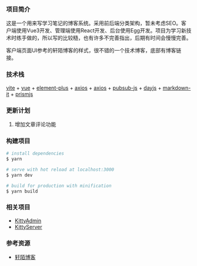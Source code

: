 ### 项目简介

这是一个用来写学习笔记的博客系统。采用前后端分类架构，暂未考虑SEO。客户端使用Vue3开发、管理端使用React开发、后台使用Egg开发。项目为学习新技术时练手做的，所以写的比较糙，也有许多不完善指出，后期有时间会慢慢完善。

客户端页面UI参考的轩陌博客的样式，很不错的一个技术博客，底部有博客链接。

### 技术栈

[vite](https://github.com/vitejs/vite/) + [vue](https://github.com/vuejs/core/) + [element-plus](https://github.com/element-plus/element-plus/) + [axios](https://github.com/axios/axios/) + [axios](https://github.com/axios/axios/) + [pubsub-js](https://github.com/mroderick/PubSubJS/) + [dayjs](https://github.com/iamkun/dayjs/) + [markdown-it](https://github.com/markdown-it/markdown-it/) + [prismjs](https://github.com/PrismJS/prism/)

### 更新计划

1. 增加文章评论功能

### 构建项目

```bash
# install dependencies
$ yarn

# serve with hot reload at localhost:3000
$ yarn dev

# build for production with minification
$ yarn build
```

### 相关项目
- [KittyAdmin](https://github.com/MaXiaomao/KittyAdmin/)
- [KittyServer](https://github.com/MaXiaomao/KittyServer/)

### 参考资源
- [轩陌博客](https://www.xuanmo.xin/)
